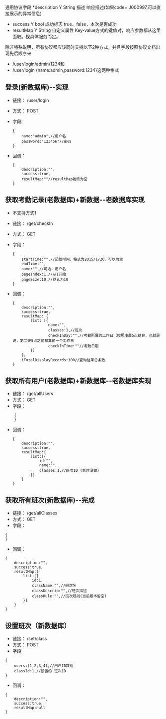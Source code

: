 通用协议字段
*description	Y	String	描述	响应描述(如果code= J000997,可以直接展示的异常信息)
* success	Y	bool	成功标志	true、false，本次是否成功
* resultMap	Y	String	自定义属性	Key-value方式的键值对，响应参数都从这里面取。视具体服务而定。

除非特殊说明，所有协议都应该同时支持以下2种方式，并且字段按照协议文档出现先后顺序来
* /user/login/admin/1234和
* /user/login {name:admin,password:1234}这两种格式

## 登录(新数据库)--实现
* 链接： /user/login
* 方式： POST
* 字段: 
    ```
    {
        name:"admin",//用户名
        password:"123456"//密码
    }
    ```
    
* 回调：
    ```
    {
        description:"",
        success:true,
        resultMap:""//resultMap始终为空
    }
    ```
    
## 获取考勤记录(老数据库)+新数据--老数据库实现
* 不支持方式1
* 链接： /get/checkIn
* 方式： GET
* 字段：
    ```
    {
        startTime:"",//起始时间，格式为2015/1/20，可以为空
        endTime:"",
        name:"",//可选，用户名
        pageIndex:1,//从1开始
        pageSize:10,//默认为10
    }
    ```
    
* 回调：
    ```
    {
        description:"",
        success:true,
        resultMap: {
            list: [{
                    name:"",
                    classes:1,//班次
                    checkInDay:"",//考勤所属的工作日（按照凌晨5点结算，也就是说，第二天5点之前都算前一个工作日
                    checkInTime:""//考勤日期 
            }]
        },
        iTotalDisplayRecords:100//查询结果总条数
    }
    ```
    
## 获取所有用户(老数据库)+新数据库--老数据库实现
* 链接： /get/allUsers
* 方式： GET
* 字段：
```
    {    
    }
```
* 回调：
    ```
    {
        description:"",
        success:true,
        resultMap:{
            list:[{
                id:"",
                name:"",
                classes:1,//班次ID (暂时没做)
            }]
        }
    }
    ```

## 获取所有班次(新数据库)--完成
* 链接： /get/allClasses
* 方式： GET
* 字段：
```
{
}
```
* 回调：
```
{
    description:"",
    success:true,
    resultMap:{
        list:[{
            id:1,
            className:"",//班次名
            classDescrip:"",//班次描述
            classRule:"",//班次规则(当前版本留空)
        }]
    }
}
```

## 设置班次（新数据库）
* 链接： /set/class
* 方式： POST
* 字段
```
{
    users:[1,2,3,4],//用户ID数组
    classId:1,//设置的 班次ID
}
```
* 回调：
```
{
    description:"",
    success:true,
    resultMap:null
}
```


